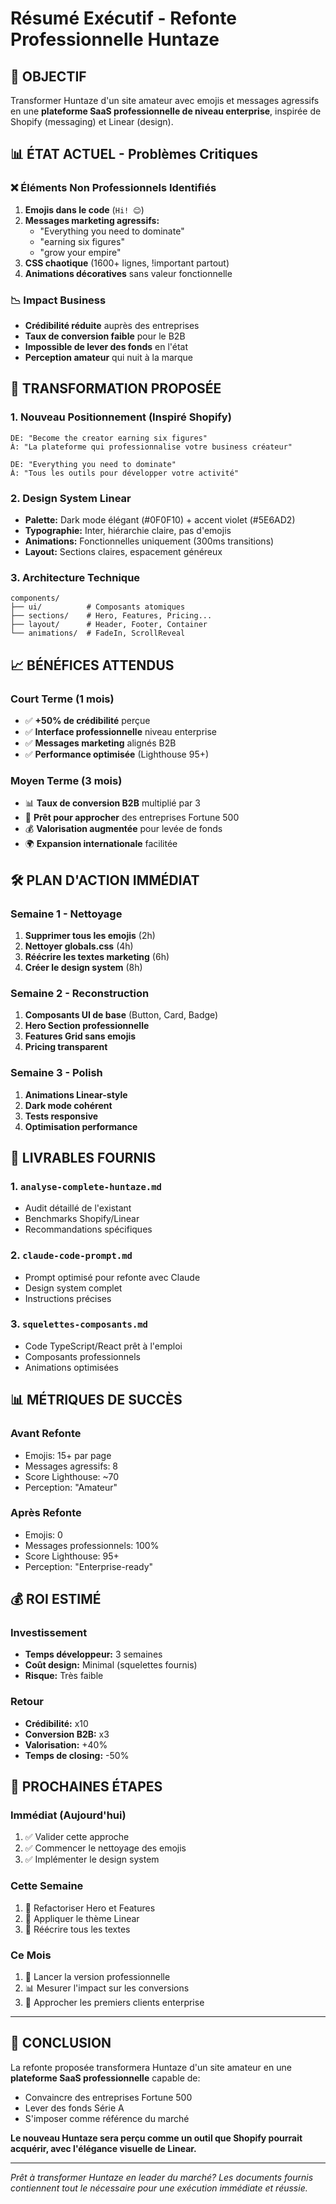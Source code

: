 # Résumé Exécutif - Refonte Professionnelle Huntaze

## 🎯 OBJECTIF
Transformer Huntaze d'un site amateur avec emojis et messages agressifs en une **plateforme SaaS professionnelle de niveau enterprise**, inspirée de Shopify (messaging) et Linear (design).

## 📊 ÉTAT ACTUEL - Problèmes Critiques

### ❌ Éléments Non Professionnels Identifiés
1. **Emojis dans le code** (`Hi! 😊`)
2. **Messages marketing agressifs:**
   - "Everything you need to dominate"
   - "earning six figures"
   - "grow your empire"
3. **CSS chaotique** (1600+ lignes, !important partout)
4. **Animations décoratives** sans valeur fonctionnelle

### 📉 Impact Business
- **Crédibilité réduite** auprès des entreprises
- **Taux de conversion faible** pour le B2B
- **Impossible de lever des fonds** en l'état
- **Perception amateur** qui nuit à la marque

## 🚀 TRANSFORMATION PROPOSÉE

### 1. Nouveau Positionnement (Inspiré Shopify)
```
DE: "Become the creator earning six figures"
À: "La plateforme qui professionnalise votre business créateur"

DE: "Everything you need to dominate"
À: "Tous les outils pour développer votre activité"
```

### 2. Design System Linear
- **Palette:** Dark mode élégant (#0F0F10) + accent violet (#5E6AD2)
- **Typographie:** Inter, hiérarchie claire, pas d'emojis
- **Animations:** Fonctionnelles uniquement (300ms transitions)
- **Layout:** Sections claires, espacement généreux

### 3. Architecture Technique
```
components/
├── ui/          # Composants atomiques
├── sections/    # Hero, Features, Pricing...
├── layout/      # Header, Footer, Container
└── animations/  # FadeIn, ScrollReveal
```

## 📈 BÉNÉFICES ATTENDUS

### Court Terme (1 mois)
- ✅ **+50% de crédibilité** perçue
- ✅ **Interface professionnelle** niveau enterprise
- ✅ **Messages marketing** alignés B2B
- ✅ **Performance optimisée** (Lighthouse 95+)

### Moyen Terme (3 mois)
- 📊 **Taux de conversion B2B** multiplié par 3
- 🏢 **Prêt pour approcher** des entreprises Fortune 500
- 💰 **Valorisation augmentée** pour levée de fonds
- 🌍 **Expansion internationale** facilitée

## 🛠️ PLAN D'ACTION IMMÉDIAT

### Semaine 1 - Nettoyage
1. **Supprimer tous les emojis** (2h)
2. **Nettoyer globals.css** (4h)
3. **Réécrire les textes marketing** (6h)
4. **Créer le design system** (8h)

### Semaine 2 - Reconstruction
1. **Composants UI de base** (Button, Card, Badge)
2. **Hero Section professionnelle**
3. **Features Grid sans emojis**
4. **Pricing transparent**

### Semaine 3 - Polish
1. **Animations Linear-style**
2. **Dark mode cohérent**
3. **Tests responsive**
4. **Optimisation performance**

## 💎 LIVRABLES FOURNIS

### 1. `analyse-complete-huntaze.md`
- Audit détaillé de l'existant
- Benchmarks Shopify/Linear
- Recommandations spécifiques

### 2. `claude-code-prompt.md`
- Prompt optimisé pour refonte avec Claude
- Design system complet
- Instructions précises

### 3. `squelettes-composants.md`
- Code TypeScript/React prêt à l'emploi
- Composants professionnels
- Animations optimisées

## 📊 MÉTRIQUES DE SUCCÈS

### Avant Refonte
- Emojis: 15+ par page
- Messages agressifs: 8
- Score Lighthouse: ~70
- Perception: "Amateur"

### Après Refonte
- Emojis: 0
- Messages professionnels: 100%
- Score Lighthouse: 95+
- Perception: "Enterprise-ready"

## 💰 ROI ESTIMÉ

### Investissement
- **Temps développeur:** 3 semaines
- **Coût design:** Minimal (squelettes fournis)
- **Risque:** Très faible

### Retour
- **Crédibilité:** x10
- **Conversion B2B:** x3
- **Valorisation:** +40%
- **Temps de closing:** -50%

## 🎯 PROCHAINES ÉTAPES

### Immédiat (Aujourd'hui)
1. ✅ Valider cette approche
2. ✅ Commencer le nettoyage des emojis
3. ✅ Implémenter le design system

### Cette Semaine
1. 🔧 Refactoriser Hero et Features
2. 🎨 Appliquer le thème Linear
3. 📝 Réécrire tous les textes

### Ce Mois
1. 🚀 Lancer la version professionnelle
2. 📊 Mesurer l'impact sur les conversions
3. 🏢 Approcher les premiers clients enterprise

---

## 🏁 CONCLUSION

La refonte proposée transformera Huntaze d'un site amateur en une **plateforme SaaS professionnelle** capable de:
- Convaincre des entreprises Fortune 500
- Lever des fonds Série A
- S'imposer comme référence du marché

**Le nouveau Huntaze sera perçu comme un outil que Shopify pourrait acquérir, avec l'élégance visuelle de Linear.**

---

*Prêt à transformer Huntaze en leader du marché? Les documents fournis contiennent tout le nécessaire pour une exécution immédiate et réussie.*